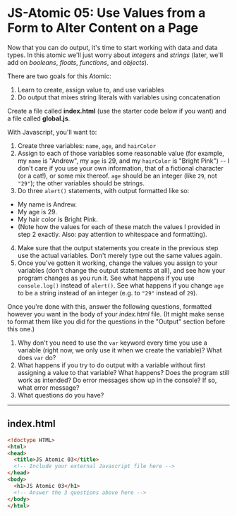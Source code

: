 # JS-Atomic 05: Use Values from a Form to Alter Content on a Page

Now that you can do output, it's time to start working with data and data types. In this atomic we'll just worry about *integers* and *strings* (later, we'll add on *booleans*, *floats*, *functions*, and *objects*).

There are two goals for this Atomic:

1. Learn to create, assign value to, and use variables
2. Do output that mixes string literals with variables using concatenation

Create a file called **index.html** (use the starter code below if you want) and a file called **global.js**.

With Javascript, you'll want to:

1. Create three variables: `name`, `age`, and `hairColor`
2. Assign to each of those variables some reasonable value (for example, my `name` is "Andrew", my `age` is 29, and my `hairColor` is "Bright Pink") -- I don't care if you use your own information, that of a fictional character (or a cat!), or some mix thereof. `age` should be an integer (like `29`, not `"29"`); the other variables should be strings.
3. Do three `alert()` statements, with output formatted like so:
  - My name is Andrew.
  - My age is 29.
  - My hair color is Bright Pink.
  - (Note how the values for each of these match the values I provided in step 2 exactly. Also: pay attention to whitespace and formatting).
4. Make sure that the output statements you create in the previous step use the actual variables. Don't merely type out the same values again.
5. Once you've gotten it working, change the values you assign to your variables (don't change the output statements at all), and see how your program changes as you run it. See what happens if you use `console.log()` instead of `alert()`. See what happens if you change `age` to be a string instead of an integer (e.g. to `"29"` instead of `29`).

Once you're done with this, answer the following questions, formatted however you want in the body of your *index.html* file. (It might make sense to format them like you did for the questions in the "Output" section before this one.)

1. Why don't you need to use the `var` keyword every time you use a variable (right now, we only use it when we create the variable)? What does `var` do?
2. What happens if you try to do output with a variable without first assigning a value to that variable? What happens? Does the program still work as intended? Do error messages show up in the console? If so, what error message?
3. What questions do you have?

---

## index.html

```html
<!doctype HTML>
<html>
<head>
  <title>JS Atomic 03</title>
  <!-- Include your external Javascript file here -->
</head>
<body>
  <h1>JS Atomic 03</h1>
  <!-- Answer the 3 questions above here -->
</body>
</html>
```